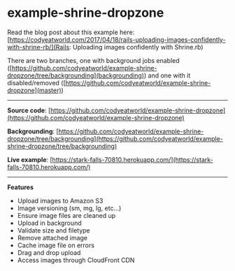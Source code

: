 example-shrine-dropzone
=======================

Read the blog post about this example here: [https://codyeatworld.com/2017/04/18/rails-uploading-images-confidently-with-shrine-rb/](Rails: Uploading images confidently with Shrine.rb)

There are two branches, one with background jobs enabled ([https://github.com/codyeatworld/example-shrine-dropzone/tree/backgrounding](backgrounding)) and one with it disabled/removed ([https://github.com/codyeatworld/example-shrine-dropzone](master))


* * *

**Source code**: [https://github.com/codyeatworld/example-shrine-dropzone](https://github.com/codyeatworld/example-shrine-dropzone)

**Backgrounding**: [https://github.com/codyeatworld/example-shrine-dropzone/tree/backgrounding](https://github.com/codyeatworld/example-shrine-dropzone/tree/backgrounding)

**Live example**: [https://stark-falls-70810.herokuapp.com/](https://stark-falls-70810.herokuapp.com/)

* * *

**Features**

+ Upload images to Amazon S3
+ Image versioning (sm, mg, lg, etc...)
+ Ensure image files are cleaned up
+ Upload in background
+ Validate size and filetype
+ Remove attached image
+ Cache image file on errors
+ Drag and drop upload
+ Access images through CloudFront CDN